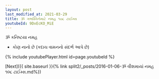 ```yaml
---
layout: post
last_modified_at: 2021-03-29
title: ૐ ગભસ્તિનેમાટે નમહ ૧૦૮ ટાઈમ્સ
youtubeId: 9DxEcKO_MiE
---
```

 
 
 ૐ કનિષ્ટયા નમહ  
 
 -  કોણ નાનો છે (કદાચ વામનનો સંદર્ભ આપે છે) 
 
  
 
  
 
 
 
 
 
 


{% include youtubePlayer.html id=page.youtubeId %}
 
[Next]({{ site.baseurl }}{% link  split2/_posts/2016-01-06-ૐ વીશમાયાં નમહ ૧૦૮ ટાઈમ્સ.md%})
 

